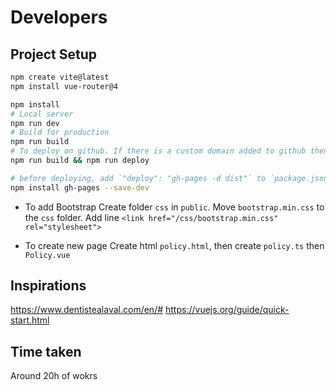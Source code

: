 # Developers

## Project Setup

```sh
npm create vite@latest
npm install vue-router@4

npm install
# Local server
npm run dev
# Build for production
npm run build
# To deploy on github. If there is a custom domain added to github then you need to download the CNAME file (in public folder if needed) that github automatically create and push in the branch into /dist
npm run build && npm run deploy

# before deploying, add `"deploy": "gh-pages -d dist"` to `package.json`
npm install gh-pages --save-dev
```

- To add Bootstrap
Create folder `css` in `public`.
Move `bootstrap.min.css` to the `css` folder.
Add line `<link href="/css/bootstrap.min.css" rel="stylesheet">`

- To create new page
Create html `policy.html`, then create `policy.ts` then `Policy.vue`

## Inspirations

<https://www.dentistealaval.com/en/#>
<https://vuejs.org/guide/quick-start.html>

## Time taken

Around 20h of wokrs
